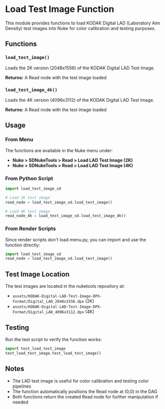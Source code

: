 # Load Test Image Function

This module provides functions to load KODAK Digital LAD (Laboratory Aim Density) test images into Nuke for color calibration and testing purposes.

## Functions

### `load_test_image()`
Loads the 2K version (2048x1556) of the KODAK Digital LAD Test Image.

**Returns:** A Read node with the test image loaded

### `load_test_image_4k()`
Loads the 4K version (4096x3112) of the KODAK Digital LAD Test Image.

**Returns:** A Read node with the test image loaded

## Usage

### From Menu
The functions are available in the Nuke menu under:
- **Nuke > SDNukeTools > Read > Load LAD Test Image (2K)**
- **Nuke > SDNukeTools > Read > Load LAD Test Image (4K)**

### From Python Script
```python
import load_test_image_sd

# Load 2K test image
read_node = load_test_image_sd.load_test_image()

# Load 4K test image
read_node_4k = load_test_image_sd.load_test_image_4k()
```

### From Render Scripts
Since render scripts don't load menu.py, you can import and use the function directly:
```python
import load_test_image_sd
read_node = load_test_image_sd.load_test_image()
```

## Test Image Location
The test images are located in the nuketools repository at:
- `assets/KODAK-Digital-LAD-Test-Image-DPX-Format/Digital_LAD_2048x1556.dpx` (2K)
- `assets/KODAK-Digital-LAD-Test-Image-DPX-Format/Digital_LAD_4096x3112.dpx` (4K)

## Testing
Run the test script to verify the function works:
```python
import test_load_test_image
test_load_test_image.test_load_test_image()
```

## Notes
- The LAD test image is useful for color calibration and testing color pipelines
- The function automatically positions the Read node at (0,0) in the DAG
- Both functions return the created Read node for further manipulation if needed 
